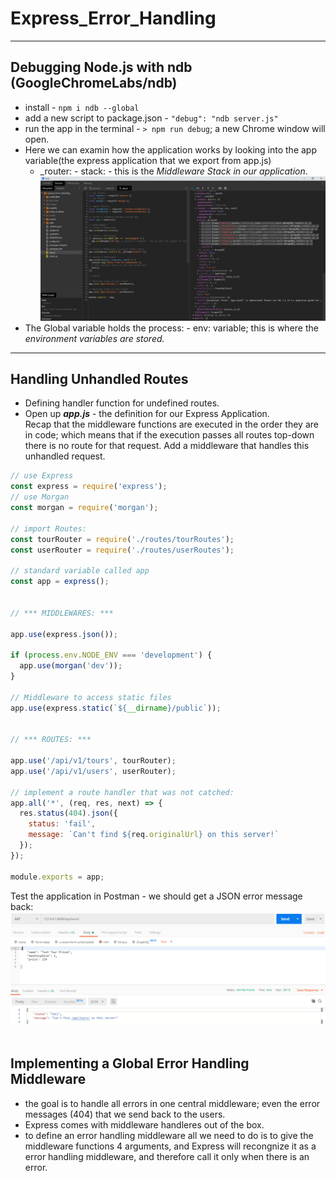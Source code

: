 # Express_Error_Handling
---  
## Debugging Node.js with ndb (GoogleChromeLabs/ndb)
- install - ```npm i ndb --global```  
- add a new script to package.json - ```"debug": "ndb server.js"```  
- run the app in the terminal - ```> npm run debug```; a new Chrome window will open. 
- Here we can examin how the application works by looking into the app variable(the express application that we export from app.js) 
  - _router: - stack: - this is the *Middleware Stack in our application*.  
  ![Express Error Handling middleware stack](images/expressErrorHandling1.png)  
- The Global variable holds the process: - env: variable; this is where the *environment variables are stored.*  
---  
## Handling Unhandled Routes  
- Defining handler function for undefined routes.  
- Open up ***app.js*** - the definition for our Express Application.  
  Recap that the middleware functions are executed in the order they are in code; which means that if the execution passes all routes top-down there is no route for that request. Add a middleware that handles this unhandled request.  
```JavaScript
// use Express
const express = require('express');
// use Morgan
const morgan = require('morgan');

// import Routes:
const tourRouter = require('./routes/tourRoutes');
const userRouter = require('./routes/userRoutes');

// standard variable called app
const app = express();


// *** MIDDLEWARES: ***

app.use(express.json());

if (process.env.NODE_ENV === 'development') {
  app.use(morgan('dev'));
}

// Middleware to access static files
app.use(express.static(`${__dirname}/public`));


// *** ROUTES: ***

app.use('/api/v1/tours', tourRouter);
app.use('/api/v1/users', userRouter);

// implement a route handler that was not catched:
app.all('*', (req, res, next) => {
  res.status(404).json({
    status: 'fail',
    message: `Can't find ${req.originalUrl} on this server!`
  });
});

module.exports = app;
```  
Test the application in Postman - we should get a JSON error message back:  
![Express_Error_Handling - route handler](images/expressErrorHandling2.png)  
<br/>

## Implementing a Global Error Handling Middleware
- the goal is to handle all errors in one central middleware; even the error messages (404) that we send back to the users.
- Express comes with middleware handleres out of the box.
- to define an error handling middleware all we need to do is to give the middleware functions 4 arguments, and Express will recongnize it as a error handling middleware, and therefore call it only when there is an error. 
